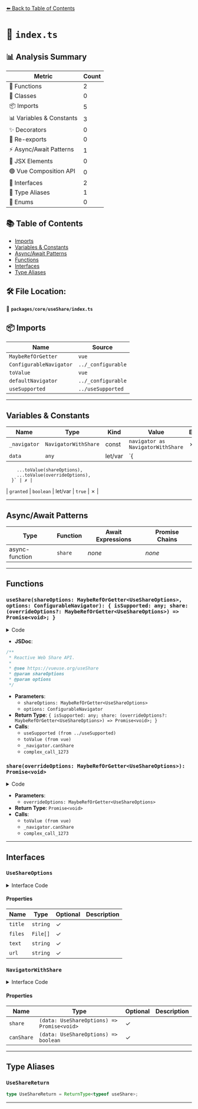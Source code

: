 [⬅️ Back to Table of Contents](../../../index.md)

# 📄 `index.ts`

## 📊 Analysis Summary

| Metric | Count |
|--------|-------|
| 🔧 Functions | 2 |
| 🧱 Classes | 0 |
| 📦 Imports | 5 |
| 📊 Variables & Constants | 3 |
| ✨ Decorators | 0 |
| 🔄 Re-exports | 0 |
| ⚡ Async/Await Patterns | 1 |
| 💠 JSX Elements | 0 |
| 🟢 Vue Composition API | 0 |
| 📐 Interfaces | 2 |
| 📑 Type Aliases | 1 |
| 🎯 Enums | 0 |

## 📚 Table of Contents

- [Imports](#imports)
- [Variables & Constants](#variables-constants)
- [Async/Await Patterns](#asyncawait-patterns)
- [Functions](#functions)
- [Interfaces](#interfaces)
- [Type Aliases](#type-aliases)

## 🛠️ File Location:
📂 **`packages/core/useShare/index.ts`**

## 📦 Imports

| Name | Source |
|------|--------|
| `MaybeRefOrGetter` | `vue` |
| `ConfigurableNavigator` | `../_configurable` |
| `toValue` | `vue` |
| `defaultNavigator` | `../_configurable` |
| `useSupported` | `../useSupported` |


---

## Variables & Constants

| Name | Type | Kind | Value | Exported |
|------|------|------|-------|----------|
| `_navigator` | `NavigatorWithShare` | const | `navigator as NavigatorWithShare` | ✗ |
| `data` | `any` | let/var | `{
        ...toValue(shareOptions),
        ...toValue(overrideOptions),
      }` | ✗ |
| `granted` | `boolean` | let/var | `true` | ✗ |


---

## Async/Await Patterns

| Type | Function | Await Expressions | Promise Chains |
|------|----------|-------------------|----------------|
| async-function | `share` | *none* | *none* |


---

## Functions

### `useShare(shareOptions: MaybeRefOrGetter<UseShareOptions>, options: ConfigurableNavigator): { isSupported: any; share: (overrideOptions?: MaybeRefOrGetter<UseShareOptions>) => Promise<void>; }`

<details><summary>Code</summary>

```ts
export function useShare(shareOptions: MaybeRefOrGetter<UseShareOptions> = {}, options: ConfigurableNavigator = {}) {
  const { navigator = defaultNavigator } = options

  const _navigator = navigator as NavigatorWithShare
  const isSupported = useSupported(() => _navigator && 'canShare' in _navigator)

  const share = async (overrideOptions: MaybeRefOrGetter<UseShareOptions> = {}) => {
    if (isSupported.value) {
      const data = {
        ...toValue(shareOptions),
        ...toValue(overrideOptions),
      }
      let granted = true

      if (data.files && _navigator.canShare)
        granted = _navigator.canShare({ files: data.files })

      if (granted)
        return _navigator.share!(data)
    }
  }

  return {
    isSupported,
    share,
  }
}
```
</details>

- **JSDoc**:
```ts
/**
 * Reactive Web Share API.
 *
 * @see https://vueuse.org/useShare
 * @param shareOptions
 * @param options
 */
```

- **Parameters**:
  - `shareOptions: MaybeRefOrGetter<UseShareOptions>`
  - `options: ConfigurableNavigator`
- **Return Type**: `{ isSupported: any; share: (overrideOptions?: MaybeRefOrGetter<UseShareOptions>) => Promise<void>; }`
- **Calls**:
  - `useSupported (from ../useSupported)`
  - `toValue (from vue)`
  - `_navigator.canShare`
  - `complex_call_1273`
### `share(overrideOptions: MaybeRefOrGetter<UseShareOptions>): Promise<void>`

<details><summary>Code</summary>

```ts
async (overrideOptions: MaybeRefOrGetter<UseShareOptions> = {}) => {
    if (isSupported.value) {
      const data = {
        ...toValue(shareOptions),
        ...toValue(overrideOptions),
      }
      let granted = true

      if (data.files && _navigator.canShare)
        granted = _navigator.canShare({ files: data.files })

      if (granted)
        return _navigator.share!(data)
    }
  }
```
</details>

- **Parameters**:
  - `overrideOptions: MaybeRefOrGetter<UseShareOptions>`
- **Return Type**: `Promise<void>`
- **Calls**:
  - `toValue (from vue)`
  - `_navigator.canShare`
  - `complex_call_1273`

---

## Interfaces

### `UseShareOptions`

<details><summary>Interface Code</summary>

```ts
export interface UseShareOptions {
  title?: string
  files?: File[]
  text?: string
  url?: string
}
```
</details>

#### Properties

| Name | Type | Optional | Description |
|------|------|----------|-------------|
| `title` | `string` | ✓ |  |
| `files` | `File[]` | ✓ |  |
| `text` | `string` | ✓ |  |
| `url` | `string` | ✓ |  |

### `NavigatorWithShare`

<details><summary>Interface Code</summary>

```ts
interface NavigatorWithShare {
  share?: (data: UseShareOptions) => Promise<void>
  canShare?: (data: UseShareOptions) => boolean
}
```
</details>

#### Properties

| Name | Type | Optional | Description |
|------|------|----------|-------------|
| `share` | `(data: UseShareOptions) => Promise<void>` | ✓ |  |
| `canShare` | `(data: UseShareOptions) => boolean` | ✓ |  |


---

## Type Aliases

### `UseShareReturn`

```ts
type UseShareReturn = ReturnType<typeof useShare>;
```


---